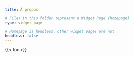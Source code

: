```yaml
---
title: À propos

# Files in this folder represent a Widget Page (homepage)
type: widget_page

# Homepage is headless, other widget pages are not.
headless: false
---
```


{{< toc >}}
